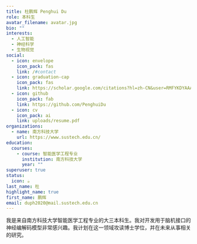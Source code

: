 ```yaml
---
title: 杜鹏辉 Penghui Du
role: 本科生
avatar_filename: avatar.jpg
bio: ""
interests:
  - 人工智能
  - 神经科学
  - 生物视觉
social:
  - icon: envelope
    icon_pack: fas
    link: /#contact
  - icon: graduation-cap
    icon_pack: fas
    link: https://scholar.google.com/citations?hl=zh-CN&user=RMFYKDYAAAAJ
  - icon: github
    icon_pack: fab
    link: https://github.com/PenghuiDu
  - icon: cv
    icon_pack: ai
    link: uploads/resume.pdf
organizations:
  - name: 南方科技大学
    url: https://www.sustech.edu.cn/
education:
  courses:
    - course: 智能医学工程专业
      institution: 南方科技大学
      year: ""
superuser: true
status:
  icon: ☕️
last_name: 杜
highlight_name: true
first_name: 鹏辉
email: duph2020@mail.sustech.edu.cn
---
```

我是来自南方科技大学智能医学工程专业的大三本科生。我对开发用于脑机接口的神经编解码模型非常感兴趣。我计划在这一领域攻读博士学位，并在未来从事相关的研究。